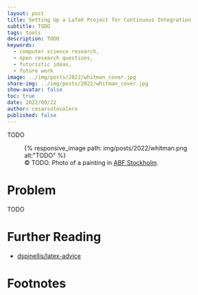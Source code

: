 ```yaml
---
layout: post
title: Setting Up a LaTeX Project for Continuous Integration
subtitle: TODO
tags: tools
description: TODO
keywords:
  - computer science research,
  - open research questions,
  - futuristic ideas,
  - future work
image: ../img/posts/2022/whitman_cover.jpg
share-img: ../img/posts/2022/whitman_cover.jpg
show-avatar: false
toc: true
date: 2022/09/22
author: cesarsotovalero
published: false
---
```


TODO

<figure class="jb_picture">
  {% responsive_image path: img/posts/2022/whitman.png alt:"TODO" %}
  <figcaption class="stroke"> 
    &#169; TODO. Photo of a painting in <a href="https://goo.gl/maps/cGN5k72vforbXD2T6">ABF Stockholm</a>.
  </figcaption>
</figure>

# Problem

TODO

# Further Reading

- <i class="fab fa-github"></i> [dspinellis/latex-advice](https://github.com/dspinellis/latex-advice)


# Footnotes
